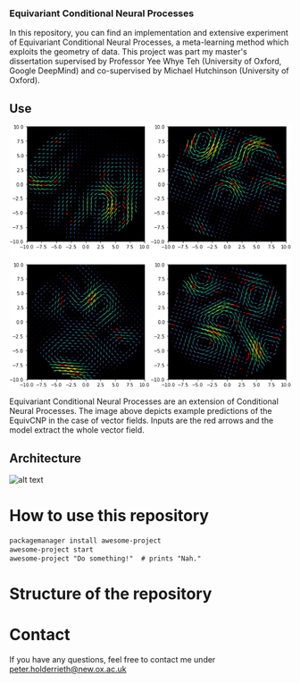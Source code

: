 
### Equivariant Conditional Neural Processes

In this repository, you can find an implementation and extensive experiment of Equivariant Conditional Neural 
Processes, a meta-learning method which exploits the geometry of data.
This project was part my master's dissertation supervised by Professor
Yee Whye Teh (University of Oxford, Google DeepMind) and co-supervised by Michael Hutchinson
(University of Oxford).

## Use

![alt text](https://github.com/PeterHolderrieth/EquivariantCNPs/blob/master/Evaluation/GP_div_free/Example_predictions_EquivCNP.png?raw=true)

Equivariant Conditional Neural Processes are an extension of Conditional Neural Processes. The image above depicts example
predictions of the EquivCNP in the case of vector fields. Inputs are the red arrows and the model extract the whole
vector field.

## Architecture

![alt text](https://github.com/PeterHolderrieth/EquivariantCNPs/blob/master/Evaluation/GP_div_free/Model_Image.png?raw=true)


# How to use this repository

```shell
packagemanager install awesome-project
awesome-project start
awesome-project "Do something!"  # prints "Nah."
```

# Structure of the repository

# Contact

If you have any questions, feel free to contact me under peter.holderrieth@new.ox.ac.uk
